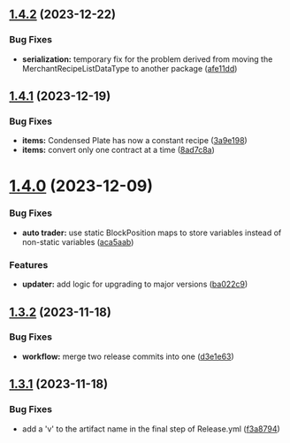 ## [1.4.2](https://github.com/VoperAD/SlimeFrame/compare/v1.4.1...v1.4.2) (2023-12-22)


### Bug Fixes

* **serialization:** temporary fix for the problem derived from moving the MerchantRecipeListDataType to another package ([afe11dd](https://github.com/VoperAD/SlimeFrame/commit/afe11dd98bbaaed1ae1b1c4bc3fa0b04c63a7473))



## [1.4.1](https://github.com/VoperAD/SlimeFrame/compare/v1.4.0...v1.4.1) (2023-12-19)


### Bug Fixes

* **items:** Condensed Plate has now a constant recipe ([3a9e198](https://github.com/VoperAD/SlimeFrame/commit/3a9e198a6202b7c8abea3b8f66e5e3f5573b1178))
* **items:** convert only one contract at a time ([8ad7c8a](https://github.com/VoperAD/SlimeFrame/commit/8ad7c8a4e70438d40151018fa4a3c3457f14e881))



# [1.4.0](https://github.com/VoperAD/SlimeFrame/compare/v1.3.2...v1.4.0) (2023-12-09)


### Bug Fixes

* **auto trader:** use static BlockPosition maps to store variables instead of non-static variables ([aca5aab](https://github.com/VoperAD/SlimeFrame/commit/aca5aab5ffa8fee701dcd46cd8b712f5d80c9ca4))


### Features

* **updater:** add logic for upgrading to major versions ([ba022c9](https://github.com/VoperAD/SlimeFrame/commit/ba022c96677341cae86d5157cfe4d872e0feef9d))



## [1.3.2](https://github.com/VoperAD/SlimeFrame/compare/v1.3.1...v1.3.2) (2023-11-18)


### Bug Fixes

* **workflow:** merge two release commits into one ([d3e1e63](https://github.com/VoperAD/SlimeFrame/commit/d3e1e63b0252886714fcfec383e478d0f88067d8))



## [1.3.1](https://github.com/VoperAD/SlimeFrame/compare/v1.3.0...v1.3.1) (2023-11-18)


### Bug Fixes

* add a 'v' to the artifact name in the final step of Release.yml ([f3a8794](https://github.com/VoperAD/SlimeFrame/commit/f3a8794098fa5f3ac6d24ce7f1719445f8e9731c))



